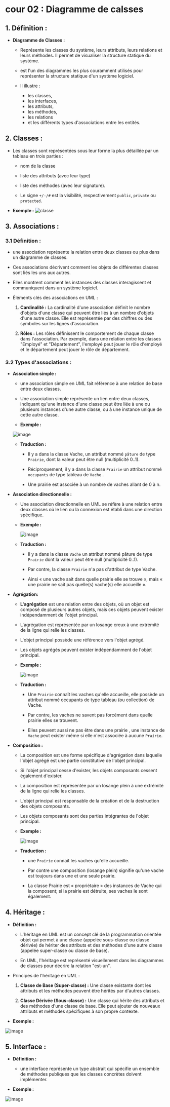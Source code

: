 # cour 02 : Diagramme de calsses 


## 1. Définition :

- **Diagramme de Classes :** 
    
    - Représente les classes du système, leurs attributs, leurs relations et leurs méthodes. Il permet de visualiser la structure statique du système.

    -  est l'un des diagrammes les plus couramment utilisés pour représenter la structure statique d'un système logiciel. 
    
    - Il illustre : 
        * les classes, 
        * les interfaces, 
        * les attributs, 
        * les méthodes, 
        * les relations 
        * et les différents types d'associations entre les entités.

## 2. **Classes :**

- Les classes sont représentées sous leur forme la plus détaillée par un tableau en trois parties :

    - nom de la classe
    
    - liste des attributs (avec leur type)
    
    - liste des méthodes (avec leur signature).
    
    - Le signe ``+/-/#``  est la visibilité, respectivement ``public``, ``private`` ou ``protected``. 


- **Exemple :**
![classe](images/classe.png)


## 3. **Associations :**


### 3.1 Définition : 

- une association représente la relation entre deux classes ou plus dans un diagramme de classes. 

- Ces associations décrivent comment les objets de différentes classes sont liés les uns aux autres. 

- Elles montrent comment les instances des classes interagissent et communiquent dans un système logiciel.


- Éléments clés des associations en UML :

    1. **Cardinalité :** La cardinalité d'une association définit le nombre d'objets d'une classe qui peuvent être liés à un nombre d'objets d'une autre classe. Elle est représentée par des chiffres ou des symboles sur les lignes d'association.


    2. **Rôles :** Les rôles définissent le comportement de chaque classe dans l'association. Par exemple, dans une relation entre les classes "Employé" et "Département", l'employé peut jouer le rôle d'employé et le département peut jouer le rôle de département.

### 3.2 Types d'associations :


- **Association simple :**

    - une association simple en UML fait référence à une relation de base entre deux classes. 

    - Une association simple représente un lien entre deux classes, indiquant qu'une instance d'une classe peut être liée à une ou plusieurs instances d'une autre classe, ou à une instance unique de cette autre classe.

    - **Exemple :**

    ![image](images/ass_simple.png)

    - **Traduction :**
        
        - Il y a dans la classe Vache, un attribut nommé ``pâture`` de type ``Prairie``, dont la valeur peut être null (multiplicité 0..1). 
        
        - Réciproquement, il y a  dans la classe ``Prairie``  un attribut nommé ``occupants`` de type tableau de ``Vache`` .
        
        - Une prairie est associée à un nombre de vaches allant de 0 à n.

- **Association directionnelle :**

    - Une association directionnelle en UML se réfère à une relation entre deux classes où le lien ou la connexion est établi dans une direction spécifique. 

    - **Exemple :**

        ![image](images/ass_direc.png)
    
    - **Traduction :**

        - Il y a dans la classe ``Vache``  un attribut nommé pâture de type ``Prairie``  dont la valeur peut être null (multiplicité 0..1).
        
        - Par contre, la classe ``Prairie`` n'a pas d'attribut de type Vache. 
        
        - Ainsi  « une vache sait dans quelle prairie elle se trouve », mais « une prairie ne sait pas quelle(s) vache(s) elle accueille ».

    
 
- **Agrégation:**

    - **L'agrégation** est une relation  entre des objets, où un objet est composé de plusieurs autres objets, mais ces objets peuvent exister indépendamment de l'objet principal. 
    
    - L'agrégation est représentée par un losange creux à une extrémité de la ligne qui relie les classes.

    - L'objet principal possède une référence vers l'objet agrégé.
    
    - Les objets agrégés peuvent exister indépendamment de l'objet principal.


    - **Exemple :**

        ![image](images/ass_agrégation.png)


    - **Traduction :**

        - Une ``Prairie`` connaît les vaches qu'elle accueille, elle possède un attribut nommé occupants de type tableau (ou collection) de Vache. 

        - Par contre, les vaches ne savent pas forcément dans quelle prairie elles se trouvent. 

        - Elles peuvent aussi ne pas être dans une prairie , une instance de ``Vache`` peut exister même si elle n'est associée à aucune ``Prairie``.


- **Composition :**

    - La composition est une forme spécifique d'agrégation dans laquelle l'objet agrégé est une partie constitutive de l'objet principal. 
    
    - Si l'objet principal cesse d'exister, les objets composants cessent également d'exister.
    
    - La composition est représentée par un losange plein à une extrémité de la ligne qui relie les classes.

    - L'objet principal est responsable de la création et de la destruction des objets composants.
    
    - Les objets composants sont des parties intégrantes de l'objet principal.


    - **Exemple :**

        ![image](images/ass_composition.png)

    - **Traduction :**

        - une ``Prairie`` connaît les vaches qu'elle accueille. 
        
        - Par contre une composition (losange plein) signifie qu'une vache est toujours dans une et une seule prairie. 
        
        - La classe Prairie est « propriétaire » des instances de Vache qui la composent; si la prairie est détruite, ses vaches le sont également.




## 4. **Héritage :**

- **Définition :**

    - L'héritage en UML est un concept clé de la programmation orientée objet qui permet à une classe (appelée sous-classe ou classe dérivée) de hériter des attributs et des méthodes d'une autre classe (appelée super-classe ou classe de base). 

    - En UML, l'héritage est représenté visuellement dans les diagrammes de classes pour décrire la relation "est-un".


- Principes de l'héritage en UML :

    1. **Classe de Base (Super-classe) :** Une classe existante dont les attributs et les méthodes peuvent être hérités par d'autres classes.
    
    2. **Classe Dérivée (Sous-classe) :** Une classe qui hérite des attributs et des méthodes d'une classe de base. Elle peut ajouter de nouveaux attributs et méthodes spécifiques à son propre contexte.

- **Exemple :**

![image](images/héritage.png)





## 5. **Interface :**


- **Définition :**

    - une interface représente un type abstrait qui spécifie un ensemble de méthodes publiques que les classes concrètes doivent implémenter. 


- **Exemple :**

![image](images/interface.png)


























